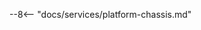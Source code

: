 <!-- SPDX-License-Identifier: CC-BY-4.0 -->
<!-- Copyright Contributors to the ODPi Egeria project 2020. -->

--8<-- "docs/services/platform-chassis.md"
